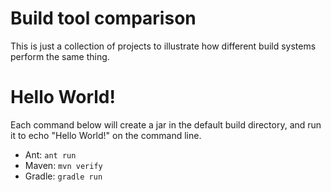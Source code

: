 Build tool comparison
===================

This is just a collection of projects to illustrate how different build
systems perform the same thing.

Hello World!
============

Each command below will create a jar in the default build directory, and
run it to echo "Hello World!" on the command line.

- Ant: `ant run`
- Maven: `mvn verify`
- Gradle: `gradle run`
